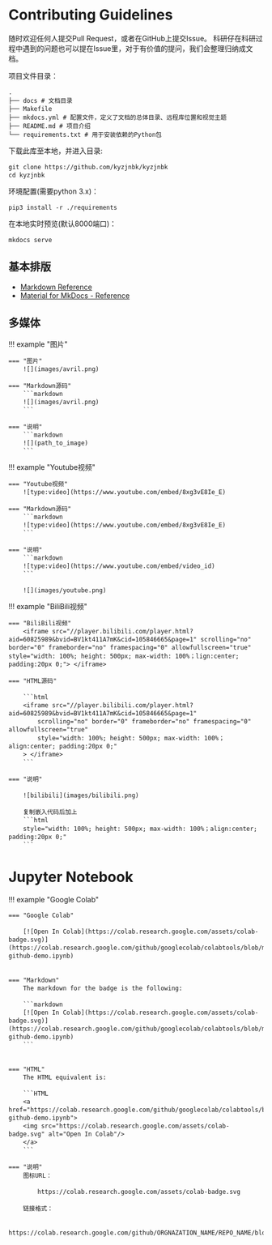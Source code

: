 # Contributing Guidelines

随时欢迎任何人提交Pull Request，或者在GitHub上提交Issue。
科研仔在科研过程中遇到的问题也可以提在Issue里，对于有价值的提问，我们会整理归纳成文档。

项目文件目录：

```shell
.
├── docs # 文档目录
├── Makefile
├── mkdocs.yml # 配置文件，定义了文档的总体目录、远程库位置和视觉主题
├── README.md # 项目介绍
└── requirements.txt # 用于安装依赖的Python包
```

下载此库至本地，并进入目录:

```shell
git clone https://github.com/kyzjnbk/kyzjnbk
cd kyzjnbk
```

环境配置(需要python 3.x)：

```shell
pip3 install -r ./requirements
```

在本地实时预览(默认8000端口)：

```shell
mkdocs serve
```

## 基本排版

- [Markdown Reference](https://commonmark.org/help/)
- [Material for MkDocs - Reference](https://squidfunk.github.io/mkdocs-material/reference/)

## 多媒体

!!! example "图片"

    === "图片"
        ![](images/avril.png)

    === "Markdown源码"
        ```markdown
        ![](images/avril.png)
        ```

    === "说明"
        ```markdown
        ![](path_to_image)
        ```


!!! example "Youtube视频"

    === "Youtube视频"
        ![type:video](https://www.youtube.com/embed/8xg3vE8Ie_E)

    === "Markdown源码"
        ```markdown
        ![type:video](https://www.youtube.com/embed/8xg3vE8Ie_E)
        ```

    === "说明"
        ```markdown
        ![type:video](https://www.youtube.com/embed/video_id)
        ```

        ![](images/youtube.png)


!!! example "BiliBili视频"

    === "BiliBili视频"
        <iframe src="//player.bilibili.com/player.html?aid=60825989&bvid=BV1kt411A7mK&cid=105846665&page=1" scrolling="no" border="0" frameborder="no" framespacing="0" allowfullscreen="true"  style="width: 100%; height: 500px; max-width: 100%；lign:center; padding:20px 0;"> </iframe>

    === "HTML源码"

        ```html
        <iframe src="//player.bilibili.com/player.html?aid=60825989&bvid=BV1kt411A7mK&cid=105846665&page=1"
            scrolling="no" border="0" frameborder="no" framespacing="0" allowfullscreen="true"
            style="width: 100%; height: 500px; max-width: 100%；align:center; padding:20px 0;"
        > </iframe>
        ```

    === "说明"

        ![bilibili](images/bilibili.png)

        复制嵌入代码后加上
        ```html
        style="width: 100%; height: 500px; max-width: 100%；align:center; padding:20px 0;"
        ```

# Jupyter Notebook

!!! example "Google Colab"

    === "Google Colab"

        [![Open In Colab](https://colab.research.google.com/assets/colab-badge.svg)](https://colab.research.google.com/github/googlecolab/colabtools/blob/master/notebooks/colab-github-demo.ipynb)


    === "Markdown"
        The markdown for the badge is the following:

        ```markdown
        [![Open In Colab](https://colab.research.google.com/assets/colab-badge.svg)](https://colab.research.google.com/github/googlecolab/colabtools/blob/master/notebooks/colab-github-demo.ipynb)
        ```


    === "HTML"
        The HTML equivalent is:

        ```HTML
        <a href="https://colab.research.google.com/github/googlecolab/colabtools/blob/master/notebooks/colab-github-demo.ipynb">
        <img src="https://colab.research.google.com/assets/colab-badge.svg" alt="Open In Colab"/>
        </a>
        ```

    === "说明"
        图标URL： 
            
            https://colab.research.google.com/assets/colab-badge.svg

        链接格式：

            https://colab.research.google.com/github/ORGNAZATION_NAME/REPO_NAME/blob/BRANCH_NAME/PATH_TO_NOTEBOOK
